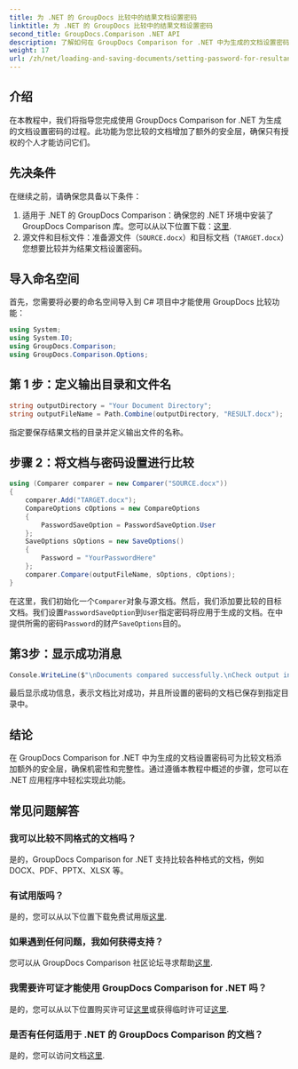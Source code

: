 ```yaml
---
title: 为 .NET 的 GroupDocs 比较中的结果文档设置密码
linktitle: 为 .NET 的 GroupDocs 比较中的结果文档设置密码
second_title: GroupDocs.Comparison .NET API
description: 了解如何在 GroupDocs Comparison for .NET 中为生成的文档设置密码。增强安全性并保护您的比较文件。
weight: 17
url: /zh/net/loading-and-saving-documents/setting-password-for-resultant-document/
---
```

## 介绍
在本教程中，我们将指导您完成使用 GroupDocs Comparison for .NET 为生成的文档设置密码的过程。此功能为您比较的文档增加了额外的安全层，确保只有授权的个人才能访问它们。
## 先决条件
在继续之前，请确保您具备以下条件：
1. 适用于 .NET 的 GroupDocs Comparison：确保您的 .NET 环境中安装了 GroupDocs Comparison 库。您可以从以下位置下载：[这里](https://releases.groupdocs.com/comparison/net/).
2. 源文件和目标文件：准备源文件（`SOURCE.docx`）和目标文档（`TARGET.docx`）您想要比较并为结果文档设置密码。

## 导入命名空间
首先，您需要将必要的命名空间导入到 C# 项目中才能使用 GroupDocs 比较功能：
```csharp
using System;
using System.IO;
using GroupDocs.Comparison;
using GroupDocs.Comparison.Options;
```
## 第 1 步：定义输出目录和文件名
```csharp
string outputDirectory = "Your Document Directory";
string outputFileName = Path.Combine(outputDirectory, "RESULT.docx");
```
指定要保存结果文档的目录并定义输出文件的名称。
## 步骤 2：将文档与密码设置进行比较
```csharp
using (Comparer comparer = new Comparer("SOURCE.docx"))
{
    comparer.Add("TARGET.docx");
    CompareOptions cOptions = new CompareOptions
    {
        PasswordSaveOption = PasswordSaveOption.User
    };
    SaveOptions sOptions = new SaveOptions()
    {
        Password = "YourPasswordHere"
    };
    comparer.Compare(outputFileName, sOptions, cOptions);
}
```
在这里，我们初始化一个`Comparer`对象与源文档。然后，我们添加要比较的目标文档。我们设置`PasswordSaveOption`到`User`指定密码将应用于生成的文档。在中提供所需的密码`Password`的财产`SaveOptions`目的。
## 第3步：显示成功消息
```csharp
Console.WriteLine($"\nDocuments compared successfully.\nCheck output in {outputDirectory}.");
```
最后显示成功信息，表示文档比对成功，并且所设置的密码的文档已保存到指定目录中。

## 结论
在 GroupDocs Comparison for .NET 中为生成的文档设置密码可为比较文档添加额外的安全层，确保机密性和完整性。通过遵循本教程中概述的步骤，您可以在 .NET 应用程序中轻松实现此功能。
## 常见问题解答
### 我可以比较不同格式的文档吗？
是的，GroupDocs Comparison for .NET 支持比较各种格式的文档，例如 DOCX、PDF、PPTX、XLSX 等。
### 有试用版吗？
是的，您可以从以下位置下载免费试用版[这里](https://releases.groupdocs.com/).
### 如果遇到任何问题，我如何获得支持？
您可以从 GroupDocs Comparison 社区论坛寻求帮助[这里](https://forum.groupdocs.com/c/comparison/12).
### 我需要许可证才能使用 GroupDocs Comparison for .NET 吗？
是的，您可以从以下位置购买许可证[这里](https://purchase.groupdocs.com/buy)或获得临时许可证[这里](https://purchase.groupdocs.com/temporary-license/).
### 是否有任何适用于 .NET 的 GroupDocs Comparison 的文档？
是的，您可以访问文档[这里](https://tutorials.groupdocs.com/comparison/net/).